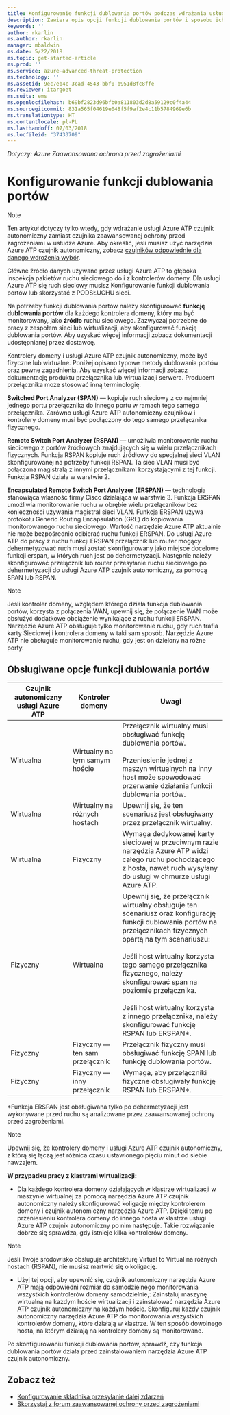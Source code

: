 ```yaml
---
title: Konfigurowanie funkcji dublowania portów podczas wdrażania usługi Azure Advanced Threat Protection | Dokumentacja firmy Microsoft
description: Zawiera opis opcji funkcji dublowania portów i sposobu ich konfigurowana na potrzeby usługi Azure ATP
keywords: ''
author: rkarlin
ms.author: rkarlin
manager: mbaldwin
ms.date: 5/22/2018
ms.topic: get-started-article
ms.prod: ''
ms.service: azure-advanced-threat-protection
ms.technology: ''
ms.assetid: 9ec7eb4c-3cad-4543-bbf0-b951d8fc8ffe
ms.reviewer: itargoet
ms.suite: ems
ms.openlocfilehash: b69bf2823d96bfb0a811803d2d8a59129c0f4a44
ms.sourcegitcommit: 831a565f04619e048f5f9af2e4c11b5784969e6b
ms.translationtype: HT
ms.contentlocale: pl-PL
ms.lasthandoff: 07/03/2018
ms.locfileid: "37433709"
---
```

*Dotyczy: Azure Zaawansowana ochrona przed zagrożeniami*



# <a name="configure-port-mirroring"></a>Konfigurowanie funkcji dublowania portów
> [!NOTE] 
> Ten artykuł dotyczy tylko wtedy, gdy wdrażanie usługi Azure ATP czujnik autonomiczny zamiast czujnika zaawansowanej ochrony przed zagrożeniami w usłudze Azure. Aby określić, jeśli musisz użyć narzędzia Azure ATP czujnik autonomiczny, zobacz [czujników odpowiednie dla danego wdrożenia wybór](atp-capacity-planning.md#choosing-the-right-sensor-type-for-your-deployment).
 
Główne źródło danych używane przez usługi Azure ATP to głęboka inspekcja pakietów ruchu sieciowego do i z kontrolerów domeny. Dla usługi Azure ATP się ruch sieciowy musisz Konfigurowanie funkcji dublowania portów lub skorzystać z PODSŁUCHU sieci.

Na potrzeby funkcji dublowania portów należy skonfigurować **funkcję dublowania portów** dla każdego kontrolera domeny, który ma być monitorowany, jako **źródło** ruchu sieciowego. Zazwyczaj potrzebne do pracy z zespołem sieci lub wirtualizacji, aby skonfigurować funkcję dublowania portów.
Aby uzyskać więcej informacji zobacz dokumentacji udostępnianej przez dostawcę.

Kontrolery domeny i usługi Azure ATP czujnik autonomiczny, może być fizyczne lub wirtualne. Poniżej opisano typowe metody dublowania portów oraz pewne zagadnienia. Aby uzyskać więcej informacji zobacz dokumentację produktu przełącznika lub wirtualizacji serwera. Producent przełącznika może stosować inną terminologię.

**Switched Port Analyzer (SPAN)** — kopiuje ruch sieciowy z co najmniej jednego portu przełącznika do innego portu w ramach tego samego przełącznika. Zarówno usługi Azure ATP autonomiczny czujników i kontrolery domeny musi być podłączony do tego samego przełącznika fizycznego.

**Remote Switch Port Analyzer (RSPAN)** — umożliwia monitorowanie ruchu sieciowego z portów źródłowych znajdujących się w wielu przełącznikach fizycznych. Funkcja RSPAN kopiuje ruch źródłowy do specjalnej sieci VLAN skonfigurowanej na potrzeby funkcji RSPAN. Ta sieć VLAN musi być połączona magistralą z innymi przełącznikami korzystającymi z tej funkcji. Funkcja RSPAN działa w warstwie 2.

**Encapsulated Remote Switch Port Analyzer (ERSPAN)** — technologia stanowiąca własność firmy Cisco działająca w warstwie 3. Funkcja ERSPAN umożliwia monitorowanie ruchu w obrębie wielu przełączników bez konieczności używania magistral sieci VLAN. Funkcja ERSPAN używa protokołu Generic Routing Encapsulation (GRE) do kopiowania monitorowanego ruchu sieciowego. Wartość narzędzie Azure ATP aktualnie nie może bezpośrednio odbierać ruchu funkcji ERSPAN. Do usługi Azure ATP do pracy z ruchu funkcji ERSPAN przełącznik lub router mogący dehermetyzować ruch musi zostać skonfigurowany jako miejsce docelowe funkcji erspan, w których ruch jest po dehermetyzacji. Następnie należy skonfigurować przełącznik lub router przesyłanie ruchu sieciowego po dehermetyzacji do usługi Azure ATP czujnik autonomiczny, za pomocą SPAN lub RSPAN.

> [!NOTE]
> Jeśli kontroler domeny, względem którego działa funkcja dublowania portów, korzysta z połączenia WAN, upewnij się, że połączenie WAN może obsłużyć dodatkowe obciążenie wynikające z ruchu funkcji ERSPAN.
> Narzędzie Azure ATP obsługuje tylko monitorowanie ruchu, gdy ruch trafia karty Sieciowej i kontrolera domeny w taki sam sposób. Narzędzie Azure ATP nie obsługuje monitorowanie ruchu, gdy jest on dzielony na różne porty.

## <a name="supported-port-mirroring-options"></a>Obsługiwane opcje funkcji dublowania portów

|Czujnik autonomiczny usługi Azure ATP|Kontroler domeny|Uwagi|
|---------------|---------------------|------------------|
|Wirtualna|Wirtualny na tym samym hoście|Przełącznik wirtualny musi obsługiwać funkcję dublowania portów.<br /><br />Przeniesienie jednej z maszyn wirtualnych na inny host może spowodować przerwanie działania funkcji dublowania portów.|
|Wirtualna|Wirtualny na różnych hostach|Upewnij się, że ten scenariusz jest obsługiwany przez przełącznik wirtualny.|
|Wirtualna|Fizyczny|Wymaga dedykowanej karty sieciowej w przeciwnym razie narzędzia Azure ATP widzi całego ruchu pochodzącego z hosta, nawet ruch wysyłany do usługi w chmurze usługi Azure ATP.|
|Fizyczny|Wirtualna|Upewnij się, że przełącznik wirtualny obsługuje ten scenariusz oraz konfigurację funkcji dublowania portów na przełącznikach fizycznych opartą na tym scenariuszu:<br /><br />Jeśli host wirtualny korzysta tego samego przełącznika fizycznego, należy skonfigurować span na poziomie przełącznika.<br /><br />Jeśli host wirtualny korzysta z innego przełącznika, należy skonfigurować funkcję RSPAN lub ERSPAN&#42;.|
|Fizyczny|Fizyczny — ten sam przełącznik|Przełącznik fizyczny musi obsługiwać funkcję SPAN lub funkcję dublowania portów.|
|Fizyczny|Fizyczny — inny przełącznik|Wymaga, aby przełączniki fizyczne obsługiwały funkcję RSPAN lub ERSPAN&#42;.|

&#42;Funkcja ERSPAN jest obsługiwana tylko po dehermetyzacji jest wykonywane przed ruchu są analizowane przez zaawansowanej ochrony przed zagrożeniami.

> [!NOTE]
> Upewnij się, że kontrolery domeny i usługi Azure ATP czujnik autonomiczny, z którą się łączą jest różnica czasu ustawionego pięciu minut od siebie nawzajem.

**W przypadku pracy z klastrami wirtualizacji:**

-   Dla każdego kontrolera domeny działających w klastrze wirtualizacji w maszynie wirtualnej za pomocą narzędzia Azure ATP czujnik autonomiczny należy skonfigurować koligację między kontrolerem domeny i czujnik autonomiczny narzędzia Azure ATP. Dzięki temu po przeniesieniu kontrolera domeny do innego hosta w klastrze usługi Azure ATP czujnik autonomiczny po nim następuje. Takie rozwiązanie dobrze się sprawdza, gdy istnieje kilka kontrolerów domeny.

 > [!NOTE]
 > Jeśli Twoje środowisko obsługuje architekturę Virtual to Virtual na różnych hostach (RSPAN), nie musisz martwić się o koligację.
 
-   Użyj tej opcji, aby upewnić się, czujnik autonomiczny narzędzia Azure ATP mają odpowiedni rozmiar do samodzielnego monitorowania wszystkich kontrolerów domeny samodzielnie,: Zainstaluj maszynę wirtualną na każdym hoście wirtualizacji i zainstalować narzędzia Azure ATP czujnik autonomiczny na każdym hoście. Skonfiguruj każdy czujnik autonomiczny narzędzia Azure ATP do monitorowania wszystkich kontrolerów domeny, które działają w klastrze. W ten sposób dowolnego hosta, na którym działają na kontrolery domeny są monitorowane.

Po skonfigurowaniu funkcji dublowania portów, sprawdź, czy funkcja dublowania portów działa przed zainstalowaniem narzędzia Azure ATP czujnik autonomiczny.

## <a name="see-also"></a>Zobacz też
- [Konfigurowanie składnika przesyłanie dalej zdarzeń](configure-event-forwarding.md)
- [Skorzystaj z forum zaawansowanej ochrony przed zagrożeniami](https://aka.ms/azureatpcommunity)
